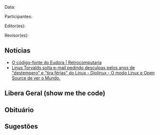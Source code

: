 Data:

Participantes:

Editor(es):

Revisor(es):

Notícias
--------
* [O código-fonte do Eudora | Retrocomputaria](https://www.retrocomputaria.com.br/2018/07/22/o-codigo-fonte-do-eudora/)
* [
Linus Torvalds solta e-mail pedindo desculpas pelos anos de "destempero" e "tira férias" do Linux
            - 
            Diolinux -  O modo Linux e Open Source de ver o Mundo.
](https://www.diolinux.com.br/2018/09/linus-torvalds-pede-desculpas-e-se-afasta-kernel-linux.html)


Libera Geral (show me the code)
-------------------------------


Obituário
---------


Sugestões
---------


